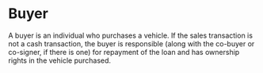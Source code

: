 ---
---

# Buyer

A buyer is an individual who purchases a vehicle. If the sales transaction is not a cash transaction, the buyer is responsible (along with the co-buyer or co-signer, if there is one) for repayment of the loan and has ownership rights in the vehicle purchased.

